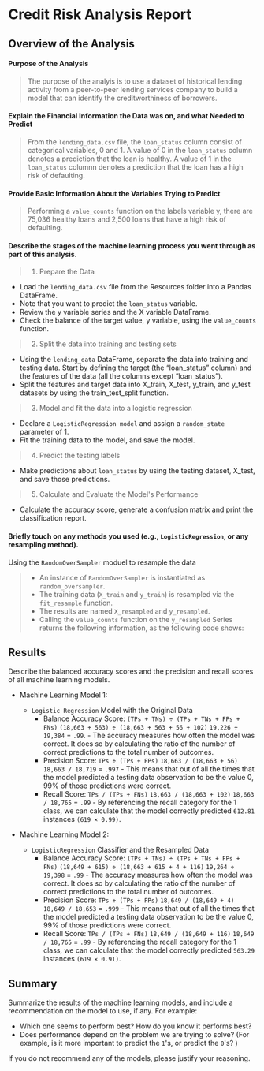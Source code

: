 # Credit Risk Analysis Report

## Overview of the Analysis

#### Purpose of the Analysis 
> The purpose of the analyis is to use a dataset of historical lending activity from a peer-to-peer lending services company to build a model that can identify the creditworthiness of borrowers.

#### Explain the Financial Information the Data was on, and what Needed to Predict
> From the `lending_data.csv` file, the `loan_status` column consist of categorical variables, 0 and 1. A value of 0 in the `loan_status` column denotes a prediction that the loan is healthy. A value of 1 in the `loan_status` columnn denotes a prediction that the loan has a high risk of defaulting. 

#### Provide Basic Information About the Variables Trying to Predict
> Performing a `value_counts` function on the labels variable y, there are 75,036 healthy loans and 2,500 loans that have a high risk of defaulting.   

#### Describe the stages of the machine learning process you went through as part of this analysis.<br>
> 1. Prepare the Data<br>
- Load the `lending_data.csv` file from the Resources folder into a Pandas DataFrame.<br> 
- Note that you want to predict the `loan_status` variable. 
- Review the y variable series and the X variable DataFrame.
- Check the balance of the target value, y variable, using the `value_counts` function.

> 2. Split the data into training and testing sets<br>
- Using the `lending_data` DataFrame, separate the data into training and testing data. Start by defining the target (the    “loan_status” column) and the features of the data (all the columns except “loan_status”).<br>
- Split the features and target data into X_train, X_test, y_train, and y_test datasets by using the train_test_split function.
 
> 3. Model and fit the data into a logistic regression<br>
- Declare a `LogisticRegression model` and assign a `random_state` parameter of 1.<br>
- Fit the training data to the model, and save the model.

> 4. Predict the testing labels<br>
- Make predictions about `loan_status` by using the testing dataset, X_test, and save those predictions.<br>

> 5. Calculate and Evaluate the Model's Performance
- Calculate the accuracy score, generate a confusion matrix and print the classification report.


#### Briefly touch on any methods you used (e.g., `LogisticRegression`, or any resampling method).
Using the `RandomOverSampler` moduel to resample the data
> - An instance of `RandomOverSampler` is instantiated as `random_oversampler`.
> - The training data (`X_train` and `y_train`) is resampled via the `fit_resample` function.
> - The results are named `X_resampled` and `y_resampled`.
> - Calling the `value_counts` function on the `y_resampled` Series returns the following information, as the following code shows:


## Results

Describe the balanced accuracy scores and the precision and recall scores of all machine learning models.

* Machine Learning Model 1:
  * `Logistic Regression` Model with the Original Data
      * Balance Accuracy Score: `(TPs + TNs) ÷ (TPs + TNs + FPs + FNs)` `(18,663 + 563) ÷ (18,663 + 563 + 56 + 102)` `19,226 ÷ 19,384` = `.99`. - The accuracy measures how often the model was correct. It does so by calculating the ratio of the number of correct predictions to the total number of outcomes.
      * Precision Score: `TPs ÷ (TPs + FPs)` `18,663 / (18,663 + 56)` `18,663 / 18,719` = `.997` - This means that out of all the times that the model predicted a testing data observation to be the value 0, 99% of those predictions were correct.
      * Recall Score: `TPs / (TPs + FNs)` `18,663 / (18,663 + 102)` `18,663 / 18,765` = `.99` - By referencing the recall category for the 1 class, we can calculate that the model correctly predicted `612.81` instances `(619 × 0.99)`.


* Machine Learning Model 2:
  * `LogisticRegression` Classifier and the Resampled Data
      * Balance Accuracy Score: `(TPs + TNs) ÷ (TPs + TNs + FPs + FNs)` `(18,649 + 615) ÷ (18,663 + 615 + 4 + 116)` `19,264 ÷ 19,398` = `.99` - The accuracy measures how often the model was correct. It does so by calculating the ratio of the number of correct predictions to the total number of outcomes.
      * Precision Score: `TPs ÷ (TPs + FPs)` `18,649 / (18,649 + 4)` `18,649 / 18,653` = `.999` - This means that out of all the times that the model predicted a testing data observation to be the value 0, 99% of those predictions were correct.
      * Recall Score: `TPs / (TPs + FNs)` `18,649 / (18,649 + 116)` `18,649 / 18,765` = `.99` -  By referencing the recall category for the 1 class, we can calculate that the model correctly predicted `563.29` instances `(619 × 0.91)`.



## Summary

Summarize the results of the machine learning models, and include a recommendation on the model to use, if any. For example:
* Which one seems to perform best? How do you know it performs best?
* Does performance depend on the problem we are trying to solve? (For example, is it more important to predict the `1`'s, or predict the `0`'s? )

If you do not recommend any of the models, please justify your reasoning.

